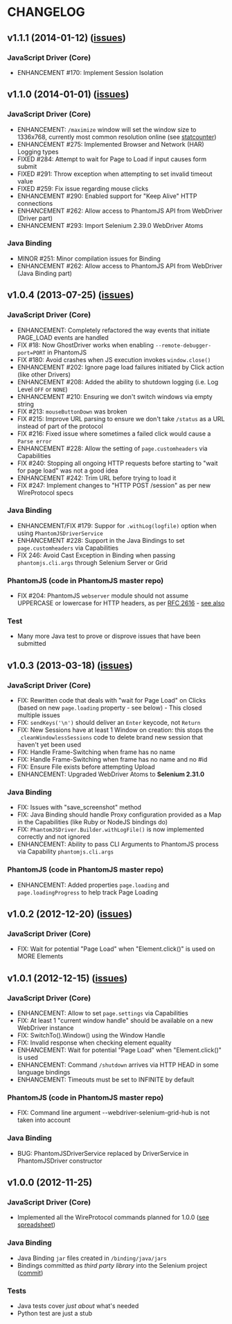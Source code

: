 # CHANGELOG

## v1.1.1 (2014-01-12) ([issues](https://github.com/detro/ghostdriver/issues?labels=1.1.1&state=closed))

### JavaScript Driver (Core)
* ENHANCEMENT #170: Implement Session Isolation

## v1.1.0 (2014-01-01) ([issues](https://github.com/detro/ghostdriver/issues?labels=1.1.0&state=closed))

### JavaScript Driver (Core)
* ENHANCEMENT: `/maximize` window will set the window size to 1336x768,
currently most common resolution online (see [statcounter](http://gs.statcounter.com/#resolution-ww-monthly-201307-201312))
* ENHANCEMENT #275: Implemented Browser and Network (HAR) Logging types
* FIXED #284: Attempt to wait for Page to Load if input causes form submit
* FIXED #291: Throw exception when attempting to set invalid timeout value
* FIXED #259: Fix issue regarding mouse clicks
* ENHANCEMENT #290: Enabled support for "Keep Alive" HTTP connections
* ENHANCEMENT #262: Allow access to PhantomJS API from WebDriver (Driver part)
* ENHANCEMENT #293: Import Selenium 2.39.0 WebDriver Atoms

### Java Binding
* MINOR #251: Minor compilation issues for Binding
* ENHANCEMENT #262: Allow access to PhantomJS API from WebDriver (Java Binding part)

## v1.0.4 (2013-07-25) ([issues](https://github.com/detro/ghostdriver/issues?labels=1.0.4&state=closed))

### JavaScript Driver (Core)
* ENHANCEMENT: Completely refactored the way events that initiate PAGE_LOAD events are handled
* FIX #18: Now GhostDriver works when enabling `--remote-debugger-port=PORT` in PhantomJS
* FIX #180: Avoid crashes when JS execution invokes `window.close()`
* ENHANCEMENT #202: Ignore page load failures initiated by Click action (like other Drivers)
* ENHANCEMENT #208: Added the ability to shutdown logging (i.e. Log Level `OFF` or `NONE`)
* ENHANCEMENT #210: Ensuring we don't switch windows via empty string
* FIX #213: `mouseButtonDown` was broken
* FIX #215: Improve URL parsing to ensure we don't take `/status` as a URL instead of part of the protocol
* FIX #216: Fixed issue where sometimes a failed click would cause a `Parse error`
* ENHANCEMENT #228: Allow the setting of `page.customheaders` via Capabilities
* FIX #240: Stopping all ongoing HTTP requests before starting to "wait for page load" was not a good idea
* ENHANCEMENT #242: Trim URL before trying to load it
* FIX #247: Implement changes to "HTTP POST /session" as per new WireProtocol specs

### Java Binding
* ENHANCEMENT/FIX #179: Suppor for `.withLog(logfile)` option when using `PhantomJSDriverService`
* ENHANCEMENT #228: Support in the Java Bindings to set `page.customheaders` via Capabilities
* FIX 246: Avoid Cast Exception in Binding when passing `phantomjs.cli.args` through Selenium Server or Grid

### PhantomJS (code in PhantomJS master repo)
* FIX #204: PhantomJS `webserver` module should not assume UPPERCASE or lowercase for HTTP headers, as per [RFC 2616](http://www.ietf.org/rfc/rfc2616.txt) - [see also](https://github.com/ariya/phantomjs/issues/11421)

### Test
* Many more Java test to prove or disprove issues that have been submitted

## v1.0.3 (2013-03-18) ([issues](https://github.com/detro/ghostdriver/issues?labels=1.0.3&state=closed))

### JavaScript Driver (Core)
* FIX: Rewritten code that deals with "wait for Page Load" on Clicks (based on new `page.loading` property - see below) - This closed multiple issues
* FIX: `sendKeys('\n')` should deliver an `Enter` keycode, not `Return`
* FIX: New Sessions have at least 1 Window on creation: this stops the `_cleanWindowlessSessions` code to delete brand new session that haven't yet been used
* FIX: Handle Frame-Switching when frame has no name
* FIX: Handle Frame-Switching when frame has no name and no #id
* FIX: Ensure File exists before attempting Upload
* ENHANCEMENT: Upgraded WebDriver Atoms to **Selenium 2.31.0**

### Java Binding
* FIX: Issues with "save_screenshot" method
* FIX: Java Binding should handle Proxy configuration provided as a Map in the Capabilities (like Ruby or NodeJS bindings do)
* FIX: `PhantomJSDriver.Builder.withLogFile()` is now implemented correctly and not ignored
* ENHANCEMENT: Ability to pass CLI Arguments to PhantomJS process via Capability `phantomjs.cli.args`

### PhantomJS (code in PhantomJS master repo)
* ENHANCEMENT: Added properties `page.loading` and `page.loadingProgress` to help track Page Loading


## v1.0.2 (2012-12-20) ([issues](https://github.com/detro/ghostdriver/issues?labels=1.0.2&state=closed))

### JavaScript Driver (Core)
* FIX: Wait for potential "Page Load" when "Element.click()" is used on MORE Elements


## v1.0.1 (2012-12-15) ([issues](https://github.com/detro/ghostdriver/issues?labels=1.0.1&state=closed))

### JavaScript Driver (Core)
* ENHANCEMENT: Allow to set `page.settings` via Capabilities
* FIX: At least 1 "current window handle" should be available on a new WebDriver instance
* FIX: SwitchTo().Window() using the Window Handle
* FIX: Invalid response when checking element equality
* ENHANCEMENT: Wait for potential "Page Load" when "Element.click()" is used
* ENHANCEMENT: Command `/shutdown` arrives via HTTP HEAD in some language bindings
* ENHANCEMENT: Timeouts must be set to INFINITE by default

### PhantomJS (code in PhantomJS master repo)
* FIX: Command line argument --webdriver-selenium-grid-hub is not taken into account

### Java Binding
* BUG: PhantomJSDriverService replaced by DriverService in PhantomJSDriver constructor


## v1.0.0 (2012-11-25)
### JavaScript Driver (Core)
* Implemented all the WireProtocol commands planned for 1.0.0 ([see spreadsheet](https://docs.google.com/spreadsheet/ccc?key=0Am63grtxc7bDdGNqX1ZPX2VoZlE2ZHZhd09lNDkzbkE))

### Java Binding
* Java Binding `jar` files created in `/binding/java/jars`
* Bindings committed as _third party library_ into the Selenium project ([commit](https://code.google.com/p/selenium/source/detail?r=18187))

### Tests
* Java tests cover _just about_ what's needed
* Python test are just a stub

